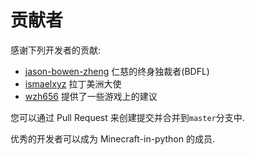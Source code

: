 # 贡献者
感谢下列开发者的贡献:

- [jason-bowen-zheng](https://github.com/jason-bowen-zheng) 仁慈的终身独裁者(BDFL)
- [ismaelxyz](https://github.com/ismaelxyz) 拉丁美洲大使
- [wzh656](https://github.com/wzh656) 提供了一些游戏上的建议

您可以通过 Pull Request 来创建提交并合并到`master`分支中.

优秀的开发者可以成为 Minecraft-in-python 的成员.
